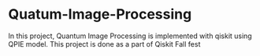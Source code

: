 # Quatum-Image-Processing
In this project, Quantum Image Processing is implemented with qiskit using QPIE model. This project is done as a part of Qiskit Fall fest
